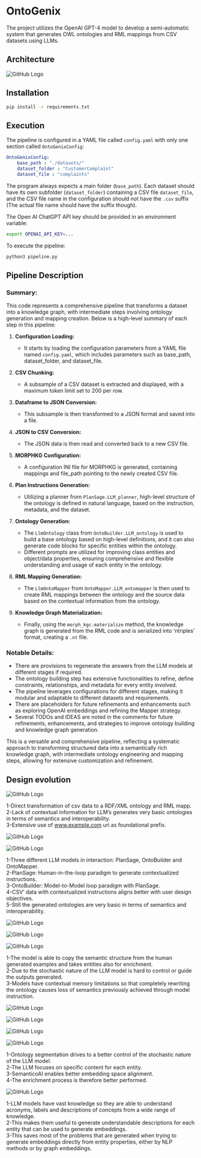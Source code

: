 # OntoGenix

The project utilizes the OpenAI GPT-4 model to develop a semi-automatic system that generates OWL ontologies and RML mappings from CSV datasets using LLMs.

## Architecture

![GitHub Logo](/images/OntoGenix_0.1.3.png)

## Installation

```bash
pip install -r requirements.txt
```

## Execution

The pipeline is configured in a YAML file called `config.yaml` with only one section called `OntoGenixConfig`:

```yaml
OntoGenixConfig:
    base_path : "./datasets/"
    dataset_folder : "CustomerComplaint"
    dataset_file : "complaints"
```

The program always expects a main folder (`base_path`). Each dataset should have its own subfolder (`dataset_folder`) containing a CSV file `dataset_file`, and the CSV file name in the configuration should not have the `.csv` suffix (The actual file name should have the suffix though).

The Open AI ChatGPT API key should be provided in an environment variable:

```bash
export OPENAI_API_KEY=...
```

To execute the pipeline:

```bash
python3 pipeline.py
```

## Pipeline Description
### Summary:

This code represents a comprehensive pipeline that transforms a dataset into a knowledge graph, with intermediate steps involving ontology generation and mapping creation. Below is a high-level summary of each step in this pipeline:

1. **Configuration Loading:**
   - It starts by loading the configuration parameters from a YAML file named `config.yaml`, which includes parameters such as base_path, dataset_folder, and dataset_file.
   
2. **CSV Chunking:**
   - A subsample of a CSV dataset is extracted and displayed, with a maximum token limit set to 200 per row.

3. **Dataframe to JSON Conversion:**
   - This subsample is then transformed to a JSON format and saved into a file.

4. **JSON to CSV Conversion:**
   - The JSON data is then read and converted back to a new CSV file.

5. **MORPHKG Configuration:**
   - A configuration INI file for MORPHKG is generated, containing mappings and file_path pointing to the newly created CSV file.

6. **Plan Instructions Generation:**
   - Utilizing a planner from `PlanSage.LLM_planner`, high-level structure of the ontology is defined in natural language, based on the instruction, metadata, and the dataset.

7. **Ontology Generation:**
   - The `LlmOntology` class from `OntoBuilder.LLM_ontology` is used to build a base ontology based on high-level definitions, and it can also generate code blocks for specific entities within the ontology.
   - Different prompts are utilized for improving class entities and object/data properties, ensuring comprehensive and flexible understanding and usage of each entity in the ontology.

8. **RML Mapping Generation:**
   - The `LlmOntoMapper` from `OntoMapper.LLM_ontomapper` is then used to create RML mappings between the ontology and the source data based on the contextual information from the ontology.
   
9. **Knowledge Graph Materialization:**
   - Finally, using the `morph_kgc.materialize` method, the knowledge graph is generated from the RML code and is serialized into ‘ntriples’ format, creating a `.nt` file.

### Notable Details:
- There are provisions to regenerate the answers from the LLM models at different stages if required.
- The ontology building step has extensive functionalities to refine, define constraints, relationships, and metadata for every entity involved.
- The pipeline leverages configurations for different stages, making it modular and adaptable to different datasets and requirements.
- There are placeholders for future refinements and enhancements such as exploring OpenAI embeddings and refining the Mapper strategy.
- Several TODOs and IDEAS are noted in the comments for future refinements, enhancements, and strategies to improve ontology building and knowledge graph generation.

This is a versatile and comprehensive pipeline, reflecting a systematic approach to transforming structured data into a semantically rich knowledge graph, with intermediate ontology engineering and mapping steps, allowing for extensive customization and refinement.

## Design evolution

![GitHub Logo](/images/OntoGenix_0.1.0.png)

1-Direct transformation of csv data to a RDF/XML ontology and RML mapp.<br/>
2-Lack of contextual information for LLM’s generates very basic ontologies in terms of semantics and interoperability. <br/>
3-Extensive use of www.example.com uri as foundational prefix. <br/>

![GitHub Logo](/images/OntoGenix_0.1.1.png)

![GitHub Logo](/images/OntoGenix_0.1.1_detail.png)

1-Three different LLM models in interaction: PlanSage, OntoBuilder and OntoMapper.<br/>
2-PlanSage: Human-in-the-loop paradigm to generate contextualized instructions. <br/>
3-OntoBuilder: Model-to-Model loop paradigm with PlanSage. <br/>
4-CSV’ data with contextualized instructions aligns better with user design objectives.<br/>
5-Still the generated ontologies are very basic in terms of semantics and interoperability.<br/>

![GitHub Logo](/images/OntoGenix_0.1.2.png)

![GitHub Logo](/images/OntoGenix_0.1.2_detail_a.png)

![GitHub Logo](/images/OntoGenix_0.1.2_detail_b.png)

1-The model is able to copy the semantic structure from the human generated examples and takes entities also for enrichment.<br/>
2-Due to the stochastic nature of the LLM model is hard to control or guide the outputs generated. <br/>
3-Models have contextual memory limitations so that completely rewriting the ontology causes loss of semantics previously achieved through model instruction.<br/>

![GitHub Logo](/images/OntoGenix_0.1.3.png)

![GitHub Logo](/images/OntoGenix_0.1.3_step_1.png)

![GitHub Logo](/images/OntoGenix_0.1.3_step_2.png)

![GitHub Logo](/images/OntoGenix_0.1.3_step_3.png)

1-Ontology segmentation drives to a better control of the stochastic nature of the LLM model. <br/>
2-The LLM focuses on specific content for each entity.<br/>
3-SemanticoAI enables better embedding space alignment.<br/>
4-The enrichment process is therefore better performed.<br/>

![GitHub Logo](/images/SemanticoAI_0.1.0.png)

1-LLM models have vast knowledge so they are able to understand acronyms, labels and descriptions of concepts from a wide range of knowledge.<br/>
2-This makes them useful to generate understandable descriptions for each entity that can be used to generate embeddings. <br/>
3-This saves most of the problems that are generated when trying to generate embeddings directly from entity properties, either by NLP methods or by graph embeddings.<br/>

